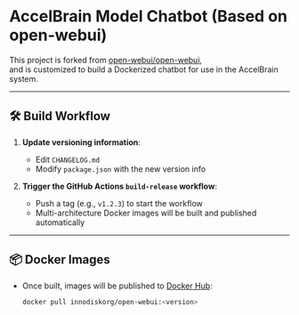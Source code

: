 # AccelBrain Model Chatbot (Based on open-webui)

This project is forked from [open-webui/open-webui](https://github.com/open-webui/open-webui?tab=readme-ov-file),  
and is customized to build a Dockerized chatbot for use in the AccelBrain system.

---

## 🛠️ Build Workflow

1. **Update versioning information**:
   - Edit `CHANGELOG.md`
   - Modify `package.json` with the new version info

2. **Trigger the GitHub Actions `build-release` workflow**:
   - Push a tag (e.g., `v1.2.3`) to start the workflow
   - Multi-architecture Docker images will be built and published automatically

---

## 📦 Docker Images

- Once built, images will be published to [Docker Hub](https://hub.docker.com/r/innodiskorg/open-webui):
  ```bash
  docker pull innodiskorg/open-webui:<version>